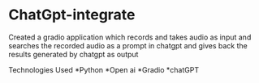 # ChatGpt-integrate
Created a gradio application which records and takes audio as input and searches the recorded audio as a prompt in chatgpt and gives back the results generated by chatgpt as output

Technologies Used 
*Python
*Open ai
*Gradio
*chatGPT

